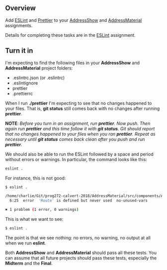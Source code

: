 ## Overview

Add [ESLint][esl] and [Prettier][pr] to your [AddressShow][as] and [AddressMaterial][am] assignments.

Details for completing these tasks are in the [ESLint][esla] assignment.

## Turn it in

I'm expecting to find the following files in your **AddressShow** and **AddressMaterial** project folders:

- .eslintrc.json (or .eslintrc)
- .eslintignore
- prettier
- .prettierrc

When I run **./prettier** I'm expecting to see that no changes happened to your files. That is, **git status** still comes back with no changes after running **prettier**.

**NOTE**: _Before you turn in an assignment, run **prettier**. Now push. Then again run **prettier** and this time follow it with **git status**. Git should report that no changes happened to your files when you ran **prettier**. Repeat as necessary until **git status** comes back clean after you push and run **prettier**._

We should also be able to run the ESLint followed by a space and period without errors or warnings. In particular, the command looks like this:

```bash
eslint .
```

For instance, this is not good:

```bash
$ eslint .

/home/charlie/Git/prog272-calvert-2018/AddressMaterial/src/components/App.js
  6:25  error  'Route' is defined but never used  no-unused-vars

✖ 1 problem (1 error, 0 warnings)
```

This is what we want to see:

```bash
$ eslint .
```

The point is that we see nothing: no errors, no warning, no output at all when we run **eslint**.

Both **AddressShow** and **AddressMaterial** should pass all these tests. You can assume that all future projects should pass these tests, especially the **Midterm** and the **Final**.

[esl]: https://eslint.org/
[esla]: http://www.ccalvert.net/books/CloudNotes/Assignments/React/ReactEsLint.html
[pr]: https://github.com/prettier/prettier
[as]: http://www.ccalvert.net/books/CloudNotes/Assignments/React/ReactAddressShow.html
[am]: http://www.ccalvert.net/books/CloudNotes/Assignments/React/ReactAddressMaterial.html
